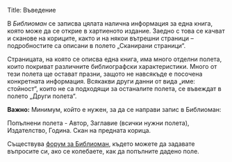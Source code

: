 Title: Въведение

В <i class="sitename">Библиоман</i> се записва цялата налична информация за една книга, която може да се открие в хартиеното издание. Заедно с това се качват и сканове на кориците, както и на някои вътрешни страници – подробностите са описани в полето „Сканирани страници“.

Страницата, на която се описва една книга, има много отделни полета, които покриват различните библиографски характеристики. Много от тези полета ще остават празни, защото не навсякъде е посочена конкретната информация. Всякакви други данни от вида „име: стойност“, които не са подходящи за останалите полета, се въвеждат в полето „Други полета“.

**Важно:**
Минимум, който е нужен, за да се направи запис в Библиоман:

Попълнени полета - Автор, Заглавие (всички нужни полета), Издателство, Година.  Скан на предната корица.


Съществува [форум за Библиоман](http://forum.chitanka.info/biblioman.html), където можете да задавате въпросите си, ако се колебаете, как да попълните дадено поле.
